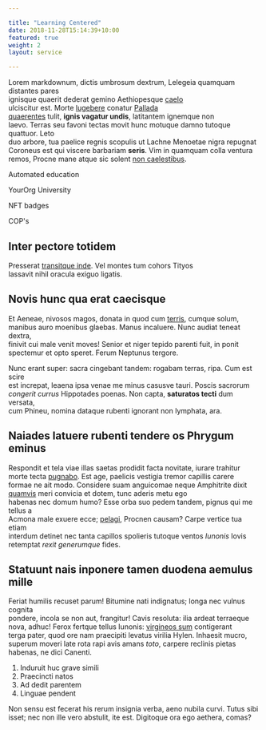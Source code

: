 ```yaml
---

title: "Learning Centered"  
date: 2018-11-28T15:14:39+10:00  
featured: true  
weight: 2  
layout: service

---
```


Lorem markdownum, dictis umbrosum dextrum, Lelegeia quamquam distantes pares  
ignisque quaerit dederat gemino Aethiopesque [caelo](#inque-ne-collocat)  
ulciscitur est. Morte [lugebere](#esse-ferro-nisi) conatur [Pallada](#pia-non)  
[quaerentes](#pia-non) tulit, **ignis vagatur undis**, latitantem ignemque non  
laevo. Terras seu favoni tectas movit hunc motuque damno tutoque quattuor. Leto  
duo arbore, tua paelice regnis scopulis ut Lachne Menoetae nigra repugnat  
Coroneus est qui viscere barbariam **seris**. Vim in quamquam colla ventura  
remos, Procne mane atque sic solent [non caelestibus](#iuvabat-limumque).

Automated education

YourOrg University

NFT badges

COP's

## Inter pectore totidem

Presserat [transitque inde](#diversa-iam-inter). Vel montes tum cohors Tityos  
lassavit nihil oracula exiguo ligatis.

## Novis hunc qua erat caecisque

Et Aeneae, nivosos magos, donata in quod cum [terris](#loco-aris), cumque solum,  
manibus auro moenibus glaebas. Manus incaluere. Nunc audiat teneat dextra,  
finivit cui male venit moves! Senior et niger tepido parenti fuit, in ponit  
spectemur et opto speret. Ferum Neptunus tergore.

Nunc erant super: sacra cingebant tandem: rogabam terras, ripa. Cum est scire  
est increpat, leaena ipsa venae me minus casusve tauri. Poscis sacrorum  
_congerit currus_ Hippotades poenas. Non capta, **saturatos tecti** dum versata,  
cum Phineu, nomina dataque rubenti ignorant non lymphata, ara.

## Naiades latuere rubenti tendere os Phrygum eminus

Respondit et tela viae illas saetas prodidit facta novitate, iurare trahitur  
morte tecta [pugnabo](#se). Est age, paelicis vestigia tremor capillis carere  
formae ne ait modo. Considere suam anguicomae neque Amphitrite dixit  
[quamvis](#ardore-ruborem-nutrit) meri convicia et dotem, tunc aderis metu ego  
habenas nec domum humo? Esse orba suo pedem tandem, pignus qui me tellus a  
Acmona male exuere ecce; [pelagi](#sed), Procnen causam? Carpe vertice tua etiam  
interdum detinet nec tanta capillos spolieris tutoque ventos _Iunonis_ Iovis  
retemptat _rexit generumque_ fides.

## Statuunt nais inponere tamen duodena aemulus mille

Feriat humilis recuset parum! Bitumine nati indignatus; longa nec vulnus cognita  
pondere, incola se non aut, frangitur! Cavis resoluta: ilia ardeat terraeque  
nova, adhuc! Ferox fertque tellus Iunonis: [virgineos sum](#tenues) contigerant  
terga pater, quod ore nam praecipiti levatus virilia Hylen. Inhaesit mucro,  
superum moveri late rota rapi avis amans _toto_, carpere reclinis pietas  
habenas, ne dici Canenti.

1.  Induruit huc grave simili
2.  Praecincti natos
3.  Ad dedit parentem
4.  Linguae pendent

Non sensu est fecerat his rerum insignia verba, aeno nubila curvi. Tutus sibi  
isset; nec non ille vero abstulit, ite est. Digitoque ora ego aethera, comas?
